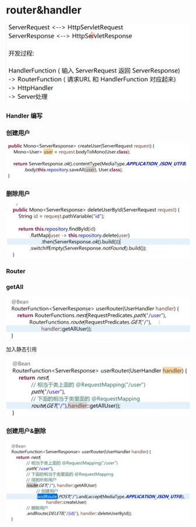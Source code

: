 # router&handler

![](../.gitbook/assets/image%20%28406%29.png)



### Handler 编写

### 创建用户

![](../.gitbook/assets/image%20%28404%29.png)

### 删除用户

![](../.gitbook/assets/image%20%28399%29.png)

### Router



### getAll

![](../.gitbook/assets/image%20%28381%29.png)

加入静态引用

![](../.gitbook/assets/image%20%28422%29.png)

### 创建用户&删除

![](../.gitbook/assets/image%20%28385%29.png)



